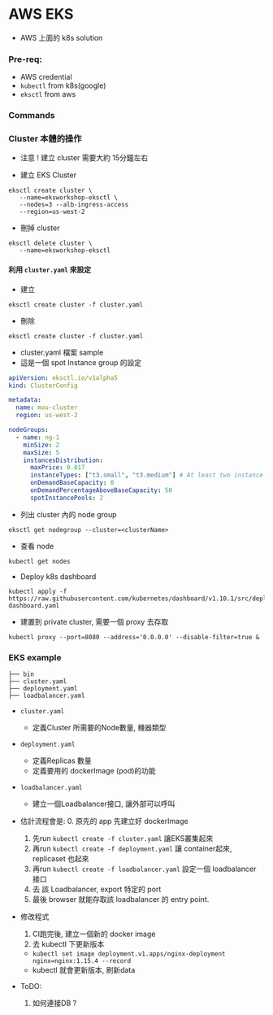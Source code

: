 # AWS EKS

* AWS 上面的 k8s solution

### Pre-req:
* AWS credential
* `kubectl` from k8s(google)
* `eksctl` from aws

### Commands

### Cluster 本體的操作

* 注意 ! 建立 cluster 需要大約 15分鐘左右

* 建立 EKS Cluster

```
eksctl create cluster \
   --name=eksworkshop-eksctl \ 
   --nodes=3 --alb-ingress-access 
   --region=us-west-2
```

* 刪掉 cluster

```
eksctl delete cluster \
   --name=eksworkshop-eksctl 
```

#### 利用 `cluster.yaml` 來設定

* 建立
```
eksctl create cluster -f cluster.yaml
```
* 刪除
```
eksctl create cluster -f cluster.yaml
```

* cluster.yaml 檔案 sample
* 這是一個 spot Instance group 的設定
```yaml
apiVersion: eksctl.io/v1alpha5
kind: ClusterConfig

metadata:
  name: mou-cluster
  region: us-west-2

nodeGroups:
  - name: ng-1
    minSize: 2
    maxSize: 5
    instancesDistribution:
      maxPrice: 0.017
      instanceTypes: ["t3.small", "t3.medium"] # At least two instance types should be specified
      onDemandBaseCapacity: 0
      onDemandPercentageAboveBaseCapacity: 50
      spotInstancePools: 2
```

* 列出 cluster 內的 node group

```
eksctl get nodegroup --cluster=<clusterName>
```

* 查看 node

```
kubectl get nodes
```

* Deploy k8s dashboard

```
kubectl apply -f https://raw.githubusercontent.com/kubernetes/dashboard/v1.10.1/src/deploy/recommended/kubernetes-dashboard.yaml
```

* 建置到 private cluster, 需要一個 proxy 去存取

```
kubectl proxy --port=8080 --address='0.0.0.0' --disable-filter=true &
```


### EKS example

```
├── bin
├── cluster.yaml
├── deployment.yaml
├── loadbalancer.yaml
```

* `cluster.yaml` 
    * 定義Cluster 所需要的Node數量, 機器類型

* `deployment.yaml`
    * 定義Replicas 數量
    * 定義要用的 dockerImage (pod)的功能

* `loadbalancer.yaml` 
    * 建立一個Loadbalancer接口, 讓外部可以呼叫

* 估計流程會是:
    0. 原先的 app 先建立好 dockerImage
    1. 先run `kubectl create -f cluster.yaml` 讓EKS叢集起來
    2. 再run `kubectl create -f deployment.yaml` 讓 container起來, replicaset 也起來
    3. 再run `kubectl create -f loadbalancer.yaml` 設定一個 loadbalancer 接口
    4. 去 該 Loadbalancer, export 特定的 port
    5. 最後 browser 就能存取該 loadbalancer 的 entry point.

* 修改程式
    1. CI跑完後, 建立一個新的 docker image
    2. 去 kubectl 下更新版本
    * `kubectl set image deployment.v1.apps/nginx-deployment nginx=nginx:1.15.4 --record`
    * kubectl 就會更新版本, 刷新data
    
    
* ToDO:
    1. 如何連接DB ?
